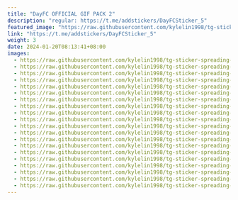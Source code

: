 ```yaml
---
title: "DayFC OFFICIAL GIF PACK 2"
description: "regular: https://t.me/addstickers/DayFCSticker_5"
featured_image: "https://raw.githubusercontent.com/kylelin1998/tg-sticker-spreading-worldwide-images/main/img/c1dafe06-d30a-415f-aed2-d94fcf564ae9.jpg"
link: "https://t.me/addstickers/DayFCSticker_5"
weight: 3
date: 2024-01-20T08:13:41+08:00
images:
  - https://raw.githubusercontent.com/kylelin1998/tg-sticker-spreading-worldwide-images/main/img/c1dafe06-d30a-415f-aed2-d94fcf564ae9.jpg
  - https://raw.githubusercontent.com/kylelin1998/tg-sticker-spreading-worldwide-images/main/img/fc28e721-2d4c-4a0d-9dc8-194aa6854731.jpg
  - https://raw.githubusercontent.com/kylelin1998/tg-sticker-spreading-worldwide-images/main/img/261830ed-a8f5-4f8f-bd9e-75836f56a38a.jpg
  - https://raw.githubusercontent.com/kylelin1998/tg-sticker-spreading-worldwide-images/main/img/04c60fe3-4700-46f1-ab1d-8c4379246189.jpg
  - https://raw.githubusercontent.com/kylelin1998/tg-sticker-spreading-worldwide-images/main/img/030258b8-5d43-45c2-8fcf-8a314d654598.jpg
  - https://raw.githubusercontent.com/kylelin1998/tg-sticker-spreading-worldwide-images/main/img/70724f2c-e4d6-4245-9181-ceb41afff95b.jpg
  - https://raw.githubusercontent.com/kylelin1998/tg-sticker-spreading-worldwide-images/main/img/a32709b7-84a5-49f7-9daa-db9c43fb7ebc.jpg
  - https://raw.githubusercontent.com/kylelin1998/tg-sticker-spreading-worldwide-images/main/img/0a71e206-f60f-4474-ac7e-dbc654de25df.jpg
  - https://raw.githubusercontent.com/kylelin1998/tg-sticker-spreading-worldwide-images/main/img/619656ec-b279-4ed4-ba60-439e32958a33.jpg
  - https://raw.githubusercontent.com/kylelin1998/tg-sticker-spreading-worldwide-images/main/img/31e7e460-403d-4056-a3aa-1a4bfa25f40f.jpg
  - https://raw.githubusercontent.com/kylelin1998/tg-sticker-spreading-worldwide-images/main/img/dd17bd77-a810-4020-bd61-1f5cc35b6d80.jpg
  - https://raw.githubusercontent.com/kylelin1998/tg-sticker-spreading-worldwide-images/main/img/ffc3ba57-947c-4bd8-88fa-40c30116e43b.jpg
  - https://raw.githubusercontent.com/kylelin1998/tg-sticker-spreading-worldwide-images/main/img/34bbc0c7-a659-440f-b838-b3cfa316c520.jpg
  - https://raw.githubusercontent.com/kylelin1998/tg-sticker-spreading-worldwide-images/main/img/77af8afe-dd72-452c-8e52-ba4e54bf42d3.jpg
  - https://raw.githubusercontent.com/kylelin1998/tg-sticker-spreading-worldwide-images/main/img/304be6e7-9e68-43c0-8902-e1157415d39c.jpg
  - https://raw.githubusercontent.com/kylelin1998/tg-sticker-spreading-worldwide-images/main/img/ef41d872-c7bd-474c-91c3-3a6553ace510.jpg
  - https://raw.githubusercontent.com/kylelin1998/tg-sticker-spreading-worldwide-images/main/img/a6cd1a92-da1b-42b8-8fbb-6c99b43bf89d.jpg
  - https://raw.githubusercontent.com/kylelin1998/tg-sticker-spreading-worldwide-images/main/img/d81ee8c7-d851-4791-9452-bb8324f8ea59.jpg
  - https://raw.githubusercontent.com/kylelin1998/tg-sticker-spreading-worldwide-images/main/img/5657aaa9-c0d2-47f7-9266-7776d44fc874.jpg
  - https://raw.githubusercontent.com/kylelin1998/tg-sticker-spreading-worldwide-images/main/img/2cd6034e-e3a5-4c25-8b9a-99b4f33d0f8d.jpg
---
```

